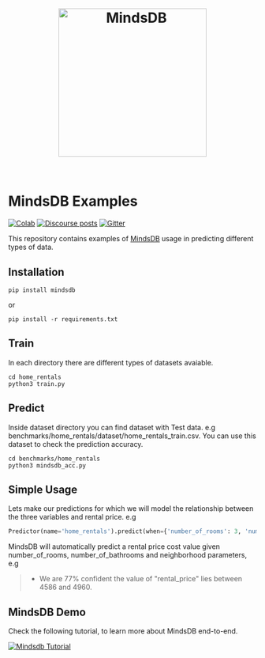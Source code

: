 <h1 align="center">
	<img width="300" src="https://raw.githubusercontent.com/mindsdb/mindsdb/master/assets/logo_gh.png" alt="MindsDB">
	<br>
	<br>
</h1>

# MindsDB Examples
[![Colab](https://colab.research.google.com/assets/colab-badge.svg)](https://colab.research.google.com/github/ZoranPandovski/mindsdb-examples/blob/master/)
[![Discourse posts](https://img.shields.io/discourse/posts?server=https%3A%2F%2Fcommunity.mindsdb.com%2F)](https://community.mindsdb.com/)
[![Gitter](https://img.shields.io/gitter/room/mindsdb/community)](https://gitter.im/mindsdb/community)

This repository contains examples of [MindsDB](https://www.mindsdb.com/) usage in predicting different types of data.


## Installation

``
 pip install mindsdb 
``

or

``
pip install -r requirements.txt
``

## Train 

In each directory there are different types of datasets avaiable.

```
cd home_rentals
python3 train.py
```

## Predict

Inside dataset directory you can find dataset with Test data. e.g benchmarks/home_rentals/dataset/home_rentals_train.csv. You can use this dataset to check the prediction accuracy.

```
cd benchmarks/home_rentals
python3 mindsdb_acc.py
```

## Simple Usage
Lets make our predictions for which we will model the relationship between the three variables and rental price. e.g
```python
Predictor(name='home_rentals').predict(when={'number_of_rooms': 3, 'number_of_bathrooms': 1, 'neighborhood' : 'south_side'})
```
MindsDB will automatically predict a rental price cost value given number_of_rooms, number_of_bathrooms and neighborhood parameters, e.g
> * We are 77% confident the value of "rental_price" lies between 4586 and 4960.

## MindsDB Demo
Check the following tutorial, to learn more about MindsDB end-to-end. 

[![Mindsdb Tutorial](https://img.youtube.com/vi/a49CvkoOdfY/0.jpg)](https://youtu.be/yr7fgqt9cfU) 
